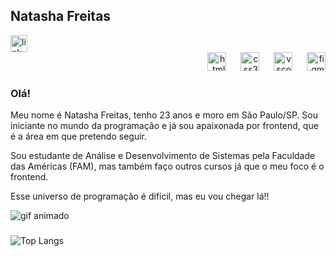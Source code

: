 <h2 align="left">Natasha Freitas</h2>

<div align="left">
  <a href="https://www.linkedin.com/in/natasha-freitas-da-silva-5073b3197/" target="_blank">
    <img src="https://img.shields.io/static/v1?message=LinkedIn&logo=linkedin&label=&color=0077B5&logoColor=white&labelColor=&style=for-the-badge" height="27" alt="linkedin logo"  />
  </a>
</div>

<div align="right">
  <img src="https://cdn.jsdelivr.net/gh/devicons/devicon/icons/html5/html5-original.svg" height="30" alt="html5 logo"  />
  <img width="15" />
  <img src="https://cdn.jsdelivr.net/gh/devicons/devicon/icons/css3/css3-original.svg" height="30" alt="css3 logo"  />
  <img width="15" />
  <img src="https://cdn.jsdelivr.net/gh/devicons/devicon/icons/vscode/vscode-original.svg" height="30" alt="vscode logo"  />
  <img width="15" />
  <img src="https://cdn.jsdelivr.net/gh/devicons/devicon/icons/figma/figma-original.svg" height="30" alt="figma logo"  />
</div>

<h3>Olá!</h3>
<p>Meu nome é Natasha Freitas, tenho 23 anos e moro em São Paulo/SP. Sou iniciante no mundo da programação e já sou apaixonada por frontend, que é a área em que pretendo seguir.</p>
<p>Sou estudante de Análise e Desenvolvimento de Sistemas pela Faculdade das Américas (FAM), mas também faço outros cursos já que o meu foco é o frontend.</p>
<p>Esse universo de programação é difícil, mas eu vou chegar lá!!</p>
<img src="https://media.tenor.com/S59bPkT0pqcAAAAC/programming.gif" alt="gif animado">

###

![Top Langs](https://github-readme-stats-git-masterrstaa-rickstaa.vercel.app/api/top-langs/?username=natashafreitas&bg_color=000&border_color=30A3DC&title_color=E94D5F&text_color=FFF)
